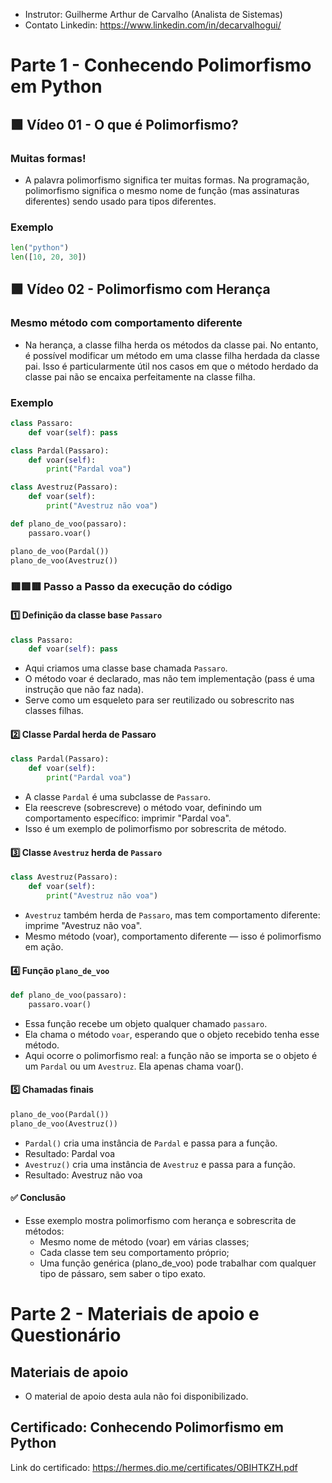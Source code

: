 - Instrutor: Guilherme Arthur de Carvalho (Analista de Sistemas)
- Contato Linkedin: https://www.linkedin.com/in/decarvalhogui/

# Parte 1 -  Conhecendo Polimorfismo em Python

## 🟩 Vídeo 01 - O que é Polimorfismo?

### Muitas formas!

- A palavra polimorfismo significa ter muitas formas. Na programação, polimorfismo significa o mesmo nome de função (mas assinaturas diferentes) sendo usado para tipos diferentes.

### Exemplo

```python
len("python")
len([10, 20, 30])
```
## 🟩 Vídeo 02 - Polimorfismo com Herança

### Mesmo método com comportamento diferente

- Na herança, a classe filha herda os métodos da classe pai. No entanto, é possível modificar um método em uma classe filha herdada da classe pai. Isso é particularmente útil nos casos em que o método herdado da classe pai não se encaixa perfeitamente na classe filha.

### Exemplo

```python
class Passaro:
    def voar(self): pass

class Pardal(Passaro):
    def voar(self):
        print("Pardal voa")

class Avestruz(Passaro):
    def voar(self):
        print("Avestruz não voa")

def plano_de_voo(passaro):
    passaro.voar()

plano_de_voo(Pardal())
plano_de_voo(Avestruz())
```

### 🟥🟥🟥 Passo a Passo da execução do código

#### 1️⃣ Definição da classe base `Passaro`

```python
class Passaro:
    def voar(self): pass
```

- Aqui criamos uma classe base chamada `Passaro`.
- O método voar é declarado, mas não tem implementação (pass é uma instrução que não faz nada).
- Serve como um esqueleto para ser reutilizado ou sobrescrito nas classes filhas.

#### 2️⃣ Classe Pardal herda de Passaro

```python
class Pardal(Passaro):
    def voar(self):
        print("Pardal voa")
```

- A classe `Pardal` é uma subclasse de `Passaro`.
- Ela reescreve (sobrescreve) o método voar, definindo um comportamento específico: imprimir "Pardal voa".
- Isso é um exemplo de polimorfismo por sobrescrita de método.

#### 3️⃣ Classe `Avestruz` herda de `Passaro`

```python
class Avestruz(Passaro):
    def voar(self):
        print("Avestruz não voa")
```

- `Avestruz` também herda de `Passaro`, mas tem comportamento diferente: imprime "Avestruz não voa".
- Mesmo método (voar), comportamento diferente — isso é polimorfismo em ação.

#### 4️⃣ Função `plano_de_voo`

```python
def plano_de_voo(passaro):
    passaro.voar()
```

- Essa função recebe um objeto qualquer chamado `passaro`.
- Ela chama o método `voar`, esperando que o objeto recebido tenha esse método.
- Aqui ocorre o polimorfismo real: a função não se importa se o objeto é um `Pardal` ou um `Avestruz`. Ela apenas chama voar().

#### 5️⃣ Chamadas finais

```python
plano_de_voo(Pardal())
plano_de_voo(Avestruz())
```

- `Pardal()` cria uma instância de `Pardal` e passa para a função.
- Resultado: Pardal voa
- `Avestruz()` cria uma instância de `Avestruz` e passa para a função.
- Resultado: Avestruz não voa

#### ✅ Conclusão

- Esse exemplo mostra polimorfismo com herança e sobrescrita de métodos:
  - Mesmo nome de método (voar) em várias classes;
  - Cada classe tem seu comportamento próprio;
  - Uma função genérica (plano_de_voo) pode trabalhar com qualquer tipo de pássaro, sem saber o tipo exato.

# Parte 2 - Materiais de apoio e Questionário

## Materiais de apoio

- O material de apoio desta aula não foi disponibilizado.

## Certificado: Conhecendo Polimorfismo em Python
Link do certificado: https://hermes.dio.me/certificates/OBIHTKZH.pdf